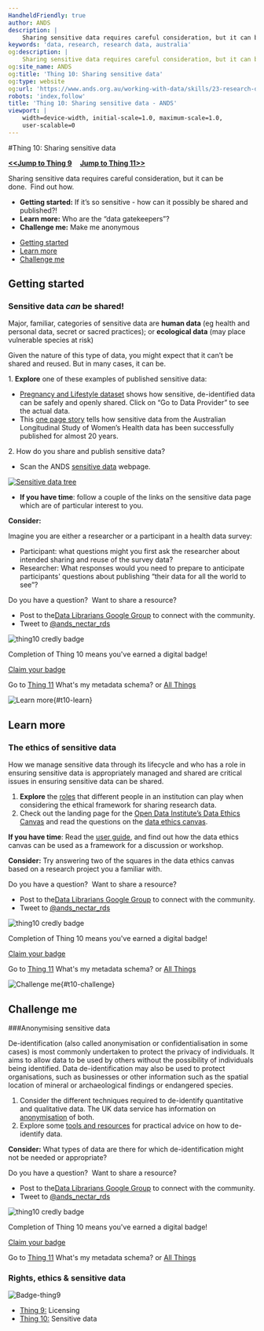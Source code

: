 ```yaml
---
HandheldFriendly: true
author: ANDS
description: |
    Sharing sensitive data requires careful consideration, but it can be done.  Find out how.
keywords: 'data, research, research data, australia'
og:description: |
    Sharing sensitive data requires careful consideration, but it can be done.  Find out how.
og:site_name: ANDS
og:title: 'Thing 10: Sharing sensitive data'
og:type: website
og:url: 'https://www.ands.org.au/working-with-data/skills/23-research-data-things/all23/thing-10'
robots: 'index,follow'
title: 'Thing 10: Sharing sensitive data - ANDS'
viewport: |
    width=device-width, initial-scale=1.0, maximum-scale=1.0,
    user-scalable=0
---
```


#Thing 10: Sharing sensitive data

**[&lt;&lt;Jump to Thing 9](thing-9.md) &nbsp; &nbsp; [Jump to Thing 11&gt;&gt;](thing-11.md)**

Sharing sensitive data requires careful consideration, but it can be
done.  Find out how.

-   **Getting started:** If it’s so sensitive - how can it possibly be
    shared and published?!
-   **Learn more:** Who are the “data gatekeepers”?
-   **Challenge me:** Make me anonymous


* [Getting started](#getting-started)
* [Learn more](#learn-more)
* [Challenge me](#challenge-me)

## Getting started 

### Sensitive data *can* be shared!

Major, familiar, categories of sensitive data are
**human data** (eg health and personal data, secret or sacred practices); or
**ecological data** (may place vulnerable species at risk)

Given the nature of this type of data, you might expect that it can’t be
shared and reused. But in many cases, it can be.

1\. **Explore** one of these examples of published sensitive data:

-   [Pregnancy and Lifestyle
    dataset](https://researchdata.ands.org.au/de-identified-dataset-reproductive-outcome/617280/)
    shows how sensitive, de-identified data can be safely and openly
    shared. Click on “Go to Data Provider” to see the actual data.
-   This [one page
    story](https://www.ands.org.au/working-with-data/publishing-and-reusing-data/data-reuse/benefiting-womens-health)
    tells how sensitive data from the Australian Longitudinal Study of
    Women’s Health data has been successfully published for almost 20
    years.

2\. How do you share and publish sensitive data?

-   Scan the ANDS [sensitive
    data](https://www.ands.org.au/working-with-data/sensitive-data/sharing-sensitive-data)
    webpage.

[![Sensitive data
tree](https://www.ands.org.au/__data/assets/image/0005/385358/sensitive-data-decision-tree.png)](https://www.ands.org.au/__data/assets/pdf_file/0010/385309/sensitive-decision-tree.pdf)

-   **If you have time**: follow a couple of the links on the sensitive
    data page which are of particular interest to you.

**Consider:**

Imagine you are either a researcher or a participant in a health data
survey:

-   Participant: what questions might you first ask the researcher about
    intended sharing and reuse of the survey data?
-   Researcher: What responses would you need to prepare to anticipate
    participants' questions about publishing “their data for all the
    world to see”?


Do you have a question?  Want to share a resource?

-   Post to the[Data Librarians Google
    Group](https://plus.google.com/u/0/communities/105455769899183786145)
    to connect with the community.
-   Tweet to
    [@ands\_nectar\_rds](http://twitter.com/ands_nectar_rds "ANDS Nectar RDS on Twitter")

![thing10 credly
badge](https://www.ands.org.au/__data/assets/image/0009/516537/Badge-thing10.png)

</div>

Completion of Thing 10 means you've earned a digital badge!

[Claim your badge](https://credly.com/claim/66850/68A-502F-AF9)

Go to [Thing
11](https://www.ands.org.au/working-with-data/skills/23-research-data-things/all23/thing-11 "Thing 11")
What's my metadata schema? or [All
Things](https://www.ands.org.au/working-with-data/skills/23-research-data-things/all23 "All Things")

![Learn
more](https://www.ands.org.au/__data/assets/image/0013/408100/23things_learnmore_xsmall_dark.png){#t10-learn}

## Learn more

### The ethics of sensitive data

How we manage sensitive data through its lifecycle and who has a role in
ensuring sensitive data is appropriately managed and shared are critical
issues in ensuring sensitive data can be shared.

1.  **Explore** the
    [roles](https://www.ands.org.au/working-with-data/sensitive-data/ethics-and-data-sharing "Ethics and data sharing")
    that different people in an institution can play when considering
    the ethical framework for sharing research data.
2.  Check out the landing page for the [Open Data Institute’s Data
    Ethics
    Canvas](https://theodi.org/article/data-ethics-canvas/ "Open data institute - data ethics canvas")
    and read the questions on the [data ethics
    canvas](https://drive.google.com/file/d/1Uu5hPwNa4AduRRebZHY3lHekheMpslQd/view "data ethics canvas questions").

**If you have time**: Read the [user
guide](https://docs.google.com/document/d/1MkvoAP86CwimbBD0dxySVCO0zeVOput_bu1A6kHV73M/edit),
and find out how the data ethics canvas can be used as a framework for a
discussion or workshop.

**Consider:** Try answering two of the squares in the data ethics canvas
based on a research project you a familiar with.


Do you have a question?  Want to share a resource?

-   Post to the[Data Librarians Google
    Group](https://plus.google.com/u/0/communities/105455769899183786145)
    to connect with the community.
-   Tweet to
    [@ands\_nectar\_rds](http://twitter.com/ands_nectar_rds "ANDS Nectar RDS on Twitter")



![thing10 credly
badge](https://www.ands.org.au/__data/assets/image/0009/516537/Badge-thing10.png)

Completion of Thing 10 means you've earned a digital badge!

[Claim your badge](https://credly.com/claim/66850/68A-502F-AF9)

Go to [Thing
11](https://www.ands.org.au/working-with-data/skills/23-research-data-things/all23/thing-11 "Thing 11")
What's my metadata schema? or [All
Things](https://www.ands.org.au/working-with-data/skills/23-research-data-things/all23 "All Things")



![Challenge
me](https://www.ands.org.au/__data/assets/image/0016/408112/23things_challengeme_xs.png){#t10-challenge}

## Challenge me

###Anonymising sensitive data


De-identification (also called anonymisation or confidentialisation in
some cases) is most commonly undertaken to protect the privacy of
individuals. It aims to allow data to be used by others without the
possibility of individuals being identified. Data de-identification may
also be used to protect organisations, such as businesses or other
information such as the spatial location of mineral or archaeological
findings or endangered species.

1.  Consider the different techniques required to de-identify
    quantitative and qualitative data. The UK data service has
    information on
    [anonymisation](https://www.ukdataservice.ac.uk/manage-data/legal-ethical/anonymisation "Anonymisation")
    of both.
2.  Explore some [tools and
    resources](https://www.ands.org.au/working-with-data/sensitive-data/de-identifying-data "De-identifying your data")
    for practical advice on how to de-identify data.

**Consider:** What types of data are there for which de-identification
might not be needed or appropriate?

Do you have a question?  Want to share a resource?

-   Post to the[Data Librarians Google
    Group](https://plus.google.com/u/0/communities/105455769899183786145)
    to connect with the community.
-   Tweet to
    [@ands\_nectar\_rds](http://twitter.com/ands_nectar_rds "ANDS Nectar RDS on Twitter")


![thing10 credly
badge](https://www.ands.org.au/__data/assets/image/0009/516537/Badge-thing10.png)


Completion of Thing 10 means you've earned a digital badge!

[Claim your badge](https://credly.com/claim/66850/68A-502F-AF9)

Go to [Thing
11](https://www.ands.org.au/working-with-data/skills/23-research-data-things/all23/thing-11 "Thing 11")
What's my metadata schema? or [All
Things](https://www.ands.org.au/working-with-data/skills/23-research-data-things/all23 "All Things")



### Rights, ethics & sensitive data

![Badge-thing9](https://www.ands.org.au/__data/assets/image/0007/494134/Badge-thing9.png)

-   [Thing
    9:](https://www.ands.org.au/working-with-data/skills/23-research-data-things/all23/thing-9)
    Licensing
-   [Thing
    10:](https://www.ands.org.au/working-with-data/skills/23-research-data-things/all23/thing-10)
    Sensitive data
